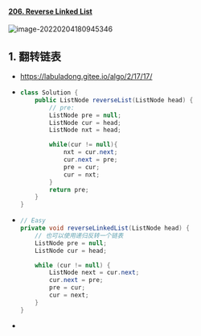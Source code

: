 #### [206. Reverse Linked List](https://leetcode-cn.com/problems/reverse-linked-list/)

![image-20220204180945346](https://raw.githubusercontent.com/TWDH/Leetcode-From-Zero/pictures/img/image-20220204180945346.png)

## 1. 翻转链表

- https://labuladong.gitee.io/algo/2/17/17/

- ```java
  class Solution {
      public ListNode reverseList(ListNode head) {
          // pre:
          ListNode pre = null;
          ListNode cur = head;
          ListNode nxt = head;
  
          while(cur != null){
              nxt = cur.next;
              cur.next = pre;
              pre = cur;
              cur = nxt;
          }
          return pre;
      }
  }
  ```
  
- ```java
  // Easy
  private void reverseLinkedList(ListNode head) {
      // 也可以使用递归反转一个链表
      ListNode pre = null;
      ListNode cur = head;
  
      while (cur != null) {
          ListNode next = cur.next;
          cur.next = pre;
          pre = cur;
          cur = next;
      }
  }
  ```

- 



